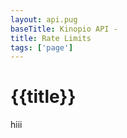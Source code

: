 ```yaml
---
layout: api.pug
baseTitle: Kinopio API -
title: Rate Limits
tags: ['page']
---
```


# {{title}}

hiii